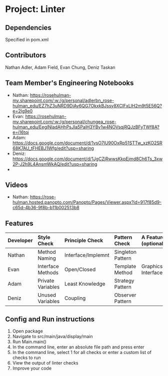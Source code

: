 # Project: Linter

## Dependencies
Specified in pom.xml

## Contributors
Nathan Adler, Adam Field, Evan Chung, Deniz Taskan

## Team Member's Engineering Notebooks 
- Nathan: https://rosehulman-my.sharepoint.com/:w:/g/personal/adlerbn_rose-hulman_edu/EZ7hZ3uNRD9DiAy6QG7OkxkBJssy8XClFxLlH2m9t5E56Q?e=2lg9e0
- Evan: https://rosehulman-my.sharepoint.com/:w:/g/personal/chungea_rose-hulman_edu/EeglNladAHhPsJIa5PalH3YBv1w4NOVsqjRQJzBFyTWf8A?e=i16tqi
- Adam: https://docs.google.com/document/d/1vsO7lU90OxRp51STTw_xzKO2SR68K7AU_tFHEBJ1Wfg/edit?usp=sharing
- Deniz: https://docs.google.com/document/d/1JgCZjRwwsKkpEjmd8Ch6Ts_3xw2P-J2h9L4AnsmWkAQ/edit?usp=sharing
- 
## Videos
- Nathan: https://rose-hulman.hosted.panopto.com/Panopto/Pages/Viewer.aspx?id=917f85d9-c65d-4b36-9f8b-b11b002513b8

## Features
| Developer | Style Check     | Principle Check | Pattern Check    | A Feature (optional) |
|:----------|:----------------|:----------------|:-----------------|:---------------------|
| Nathan    |Method Naming    |Interface/Implemnt|Singleton Pattern|                      |
| Evan      |Interface Methods| Open/Closed     | Template Method  |  Graphics Interface  |
| Adam      |Private Variables| Least Knowledge | Strategy Pattern |                      |
| Deniz     |Unused Variables | Coupling        | Observer Pattern |                      |

## Config and Run instructions
1. Open package
2. Navigate to src/main/java/display/main
3. Run Main.main()
4. In the command line, enter an absolute file path and press enter
5. In the command line, select 1 for all checks or enter a custom list of checks to run
6. View the output of linter checks
7. Improve your code
